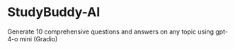 # StudyBuddy-AI
Generate 10 comprehensive questions and answers on any topic using gpt-4-o mini (Gradio)
